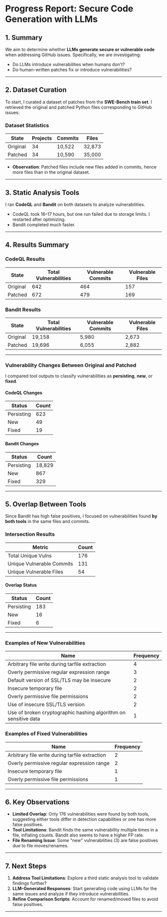 # Progress Report: Secure Code Generation with LLMs

## 1. **Summary**  
We aim to determine whether **LLMs generate secure or vulnerable code** when addressing GitHub issues. Specifically, we are investigating:  
- Do LLMs introduce vulnerabilities when humans don’t?  
- Do human-written patches fix or introduce vulnerabilities?  

---

## 2. **Dataset Curation**  
To start, I curated a dataset of patches from the **SWE-Bench train set**. I retrieved the original and patched Python files corresponding to GitHub issues:  

### **Dataset Statistics**  
| State       | Projects | Commits | Files  |
|-------------|----------|---------|--------|
| Original    | 34       | 10,522  | 32,873 |
| Patched     | 34       | 10,590  | 35,000 |

- **Observation**: Patched files include new files added in commits, hence more files than in the original dataset.  

---

## 3. **Static Analysis Tools**  
I ran **CodeQL** and **Bandit** on both datasets to analyze vulnerabilities.  

- CodeQL took 16–17 hours, but one run failed due to storage limits. I restarted after optimizing.  
- Bandit completed much faster.  

---

## 4. **Results Summary**  

### **CodeQL Results**  
| **State**      | Total Vulnerabilities | Vulnerable Commits | Vulnerable Files |
|-----------------|-----------------------|--------------------|------------------|
| Original       | 642                   | 464                | 157              |
| Patched        | 672                   | 479                | 169              |

### **Bandit Results**  
| **State**      | Total Vulnerabilities | Vulnerable Commits | Vulnerable Files |
|-----------------|-----------------------|--------------------|------------------|
| Original       | 19,158                | 5,980              | 2,673            |
| Patched        | 19,696                | 6,055              | 2,882            |

---

### **Vulnerability Changes Between Original and Patched**  
I compared tool outputs to classify vulnerabilities as **persisting**, **new**, or **fixed**.

#### **CodeQL Changes**  
| Status       | Count |
|--------------|-------|
| Persisting   | 623   |
| New          | 49    |
| Fixed        | 19    |

#### **Bandit Changes**  
| Status       | Count  |
|--------------|--------|
| Persisting   | 18,829 |
| New          | 867    |
| Fixed        | 329    |

---

## 5. **Overlap Between Tools**  
Since Bandit has high false positives, I focused on vulnerabilities found **by both tools** in the same files and commits.

### **Intersection Results**  
| **Metric**               | Count |
|--------------------------|-------|
| Total Unique Vulns       | 176   |
| Unique Vulnerable Commits | 131   |
| Unique Vulnerable Files   | 54    |

#### **Overlap Status**  
| Status       | Count |
|--------------|-------|
| Persisting   | 183   |
| New          | 16    |
| Fixed        | 6     |

---

### **Examples of New Vulnerabilities**  
| **Name**                                                          | Frequency |
|------------------------------------------------------------------|-----------|
| Arbitrary file write during tarfile extraction                   | 4         |
| Overly permissive regular expression range                       | 3         |
| Default version of SSL/TLS may be insecure                       | 2         |
| Insecure temporary file                                          | 2         |
| Overly permissive file permissions                               | 2         |
| Use of insecure SSL/TLS version                                  | 2         |
| Use of broken cryptographic hashing algorithm on sensitive data  | 1         |

### **Examples of Fixed Vulnerabilities**  
| **Name**                                  | Frequency |
|-------------------------------------------|-----------|
| Arbitrary file write during tarfile extraction | 2         |
| Overly permissive regular expression range | 2         |
| Insecure temporary file                    | 1         |
| Overly permissive file permissions         | 1         |

---

## 6. **Key Observations**  
- **Limited Overlap**: Only 176 vulnerabilities were found by both tools, suggesting either tools differ in detection capabilities or one has more false positives.  
- **Tool Limitations**: Bandit finds the same vulnerability multiple times in a file, inflating counts. Bandit also seems to have a higher FP rate. 
- **File Renaming Issue**: Some "new" vulnerabilities (3) are false positives due to file moves/renames.

---

## 7. **Next Steps**  
1. **Address Tool Limitations**: Explore a third static analysis tool to validate findings further?  
2. **LLM-Generated Responses**: Start generating code using LLMs for the same issues and analyze if they introduce vulnerabilities.  
3. **Refine Comparison Scripts**: Account for renamed/moved files to avoid false positives.

---

